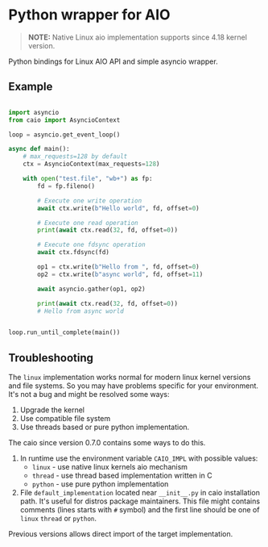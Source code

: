 Python wrapper for AIO
======================

> **NOTE:** Native Linux aio implementation supports since 4.18 kernel version.

Python bindings for Linux AIO API and simple asyncio wrapper.

Example
-------

```python

import asyncio
from caio import AsyncioContext

loop = asyncio.get_event_loop()

async def main():
    # max_requests=128 by default
    ctx = AsyncioContext(max_requests=128)

    with open("test.file", "wb+") as fp:
        fd = fp.fileno()

        # Execute one write operation
        await ctx.write(b"Hello world", fd, offset=0)

        # Execute one read operation
        print(await ctx.read(32, fd, offset=0))

        # Execute one fdsync operation
        await ctx.fdsync(fd)

        op1 = ctx.write(b"Hello from ", fd, offset=0)
        op2 = ctx.write(b"async world", fd, offset=11)

        await asyncio.gather(op1, op2)

        print(await ctx.read(32, fd, offset=0))
        # Hello from async world


loop.run_until_complete(main())
```

Troubleshooting
---------------

The `linux` implementation works normal for modern linux kernel versions
and file systems. So you may have problems specific for your environment.
It's not a bug and might be resolved some ways:

1. Upgrade the kernel
2. Use compatible file system
3. Use threads based or pure python implementation.

The caio since version 0.7.0 contains some ways to do this.

1. In runtime use the environment variable `CAIO_IMPL` with possible values:
   * `linux` - use native linux kernels aio mechanism
   * `thread` - use thread based implementation written in C
   * `python` - use pure python implementation
2. File ``default_implementation`` located near ``__init__.py`` in caio
   installation path. It's useful for distros package maintainers. This file
   might contains comments (lines starts with ``#`` symbol) and the first line
   should be one of ``linux`` ``thread`` or ``python``.

Previous versions allows direct import of the target implementation.
